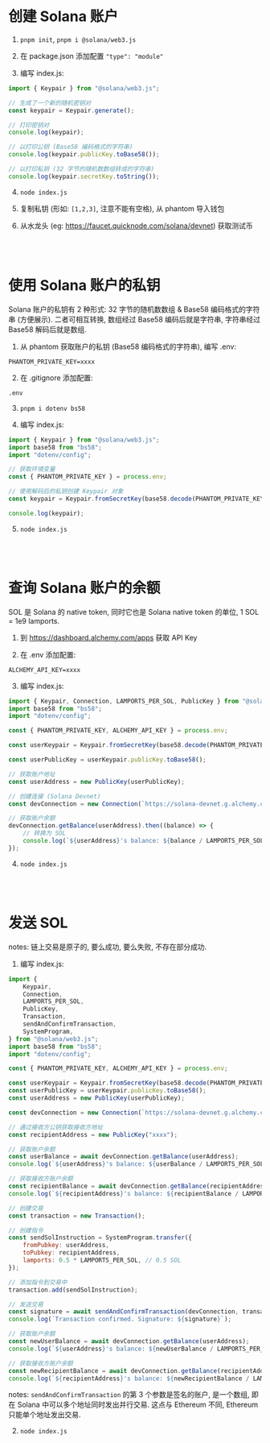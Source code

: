 # 创建 Solana 账户

1. `pnpm init`, `pnpm i @solana/web3.js`

2. 在 package.json 添加配置 `"type": "module"`

3. 编写 index.js:

```js
import { Keypair } from "@solana/web3.js";

// 生成了一个新的随机密钥对
const keypair = Keypair.generate();

// 打印密钥对
console.log(keypair);

// 以打印公钥 (Base58 编码格式的字符串)
console.log(keypair.publicKey.toBase58());

// 以打印私钥 (32 字节的随机数数组转成的字符串)
console.log(keypair.secretKey.toString());
```

4. `node index.js`

5. 复制私钥 (形如: `[1,2,3]`, 注意不能有空格), 从 phantom 导入钱包

6. 从水龙头 (eg: https://faucet.quicknode.com/solana/devnet) 获取测试币

<br><br>

# 使用 Solana 账户的私钥

Solana 账户的私钥有 2 种形式: 32 字节的随机数数组 & Base58 编码格式的字符串 (方便展示). 二者可相互转换, 数组经过 Base58 编码后就是字符串, 字符串经过 Base58 解码后就是数组.

1. 从 phantom 获取账户的私钥 (Base58 编码格式的字符串), 编写 .env:

```env
PHANTOM_PRIVATE_KEY=xxxx
```

2. 在 .gitignore 添加配置:

```
.env
```

3. `pnpm i dotenv bs58`

4. 编写 index.js:

```js
import { Keypair } from "@solana/web3.js";
import base58 from "bs58";
import "dotenv/config";

// 获取环境变量
const { PHANTOM_PRIVATE_KEY } = process.env;

// 使用解码后的私钥创建 Keypair 对象
const keypair = Keypair.fromSecretKey(base58.decode(PHANTOM_PRIVATE_KEY));

console.log(keypair);
```

5. `node index.js`

<br><br>

# 查询 Solana 账户的余额

SOL 是 Solana 的 native token, 同时它也是 Solana native token 的单位, 1 SOL = 1e9 lamports.

1. 到 https://dashboard.alchemy.com/apps 获取 API Key

2. 在 .env 添加配置:

```env
ALCHEMY_API_KEY=xxxx
```

3. 编写 index.js:

```js
import { Keypair, Connection, LAMPORTS_PER_SOL, PublicKey } from "@solana/web3.js";
import base58 from "bs58";
import "dotenv/config";

const { PHANTOM_PRIVATE_KEY, ALCHEMY_API_KEY } = process.env;

const userKeypair = Keypair.fromSecretKey(base58.decode(PHANTOM_PRIVATE_KEY));

const userPublicKey = userKeypair.publicKey.toBase58();

// 获取账户地址
const userAddress = new PublicKey(userPublicKey);

// 创建连接 (Solana Devnet)
const devConnection = new Connection(`https://solana-devnet.g.alchemy.com/v2/${ALCHEMY_API_KEY}`);

// 获取账户余额
devConnection.getBalance(userAddress).then((balance) => {
    // 转换为 SOL
    console.log(`${userAddress}'s balance: ${balance / LAMPORTS_PER_SOL} SOL`);
});
```

4. `node index.js`

<br><br>

# 发送 SOL

notes: 链上交易是原子的, 要么成功, 要么失败, 不存在部分成功.

1. 编写 index.js:

```js
import {
    Keypair,
    Connection,
    LAMPORTS_PER_SOL,
    PublicKey,
    Transaction,
    sendAndConfirmTransaction,
    SystemProgram,
} from "@solana/web3.js";
import base58 from "bs58";
import "dotenv/config";

const { PHANTOM_PRIVATE_KEY, ALCHEMY_API_KEY } = process.env;

const userKeypair = Keypair.fromSecretKey(base58.decode(PHANTOM_PRIVATE_KEY));
const userPublicKey = userKeypair.publicKey.toBase58();
const userAddress = new PublicKey(userPublicKey);

const devConnection = new Connection(`https://solana-devnet.g.alchemy.com/v2/${ALCHEMY_API_KEY}`);

// 通过接收方公钥获取接收方地址
const recipientAddress = new PublicKey("xxxx");

// 获取账户余额
const userBalance = await devConnection.getBalance(userAddress);
console.log(`${userAddress}'s balance: ${userBalance / LAMPORTS_PER_SOL} SOL`);

// 获取接收方账户余额
const recipientBalance = await devConnection.getBalance(recipientAddress);
console.log(`${recipientAddress}'s balance: ${recipientBalance / LAMPORTS_PER_SOL} SOL`);

// 创建交易
const transaction = new Transaction();

// 创建指令
const sendSolInstruction = SystemProgram.transfer({
    fromPubkey: userAddress,
    toPubkey: recipientAddress,
    lamports: 0.5 * LAMPORTS_PER_SOL, // 0.5 SOL
});

// 添加指令到交易中
transaction.add(sendSolInstruction);

// 发送交易
const signature = await sendAndConfirmTransaction(devConnection, transaction, [userKeypair]);
console.log(`Transaction confirmed. Signature: ${signature}`);

// 获取账户余额
const newUserBalance = await devConnection.getBalance(userAddress);
console.log(`${userAddress}'s balance: ${newUserBalance / LAMPORTS_PER_SOL} SOL`);

// 获取接收方账户余额
const newRecipientBalance = await devConnection.getBalance(recipientAddress);
console.log(`${recipientAddress}'s balance: ${newRecipientBalance / LAMPORTS_PER_SOL} SOL`);
```

notes: `sendAndConfirmTransaction` 的第 3 个参数是签名的账户, 是一个数组, 即在 Solana 中可以多个地址同时发出并行交易. 这点与 Ethereum 不同, Ethereum 只能单个地址发出交易.

2. `node index.js`

<br><br>
